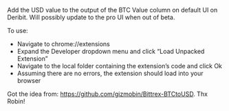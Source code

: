 Add the USD value to the output of the BTC Value column on default UI on Deribit.
Will possibly update to the pro UI when out of beta. 

To use:
* Navigate to chrome://extensions
* Expand the Developer dropdown menu and click “Load Unpacked Extension”
* Navigate to the local folder containing the extension’s code and click Ok
* Assuming there are no errors, the extension should load into your browser

Got the idea from: https://github.com/gizmobin/Bittrex-BTCtoUSD. Thx Robin! 
